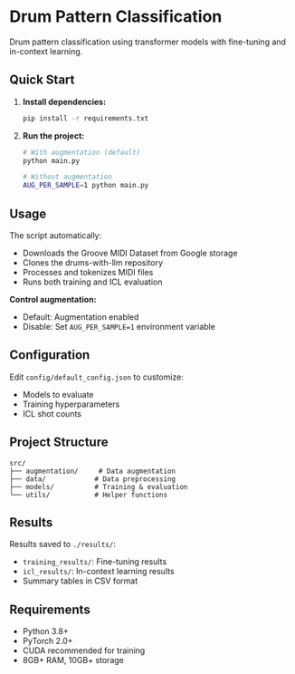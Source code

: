 # Drum Pattern Classification

Drum pattern classification using transformer models with fine-tuning and in-context learning.

## Quick Start

1. **Install dependencies:**
   ```bash
   pip install -r requirements.txt
   ```

2. **Run the project:**
   ```bash
   # With augmentation (default)
   python main.py
   
   # Without augmentation
   AUG_PER_SAMPLE=1 python main.py
   ```

## Usage

The script automatically:
- Downloads the Groove MIDI Dataset from Google storage
- Clones the drums-with-llm repository
- Processes and tokenizes MIDI files
- Runs both training and ICL evaluation

**Control augmentation:**
- Default: Augmentation enabled
- Disable: Set `AUG_PER_SAMPLE=1` environment variable

## Configuration

Edit `config/default_config.json` to customize:
- Models to evaluate
- Training hyperparameters
- ICL shot counts

## Project Structure

```
src/
├── augmentation/     # Data augmentation
├── data/            # Data preprocessing  
├── models/          # Training & evaluation
└── utils/           # Helper functions
```

## Results

Results saved to `./results/`:
- `training_results/`: Fine-tuning results
- `icl_results/`: In-context learning results
- Summary tables in CSV format

## Requirements

- Python 3.8+
- PyTorch 2.0+
- CUDA recommended for training
- 8GB+ RAM, 10GB+ storage
